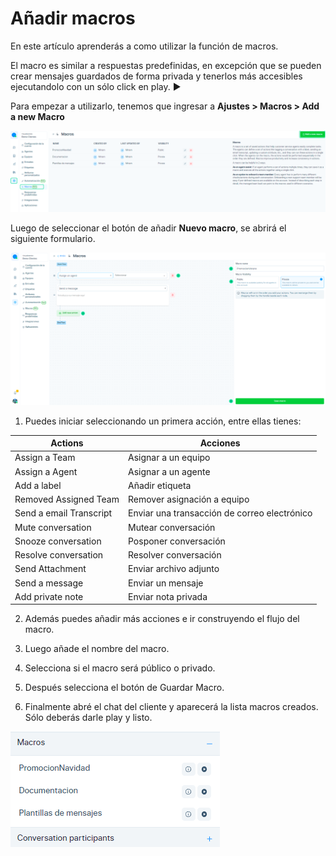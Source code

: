 # Añadir macros

En este artículo aprenderás a como utilizar la función de macros.

El macro es similar a respuestas predefinidas, en excepción que se pueden crear mensajes guardados de forma privada y tenerlos más accesibles ejecutandolo con un sólo click en play. ▶️

Para empezar a utilizarlo, tenemos que ingresar a **Ajustes > Macros > Add a new Macro**

![Alt text](img/macros_01.png)

Luego de seleccionar el botón de añadir **Nuevo macro**, se abrirá el siguiente formulario.

![Alt text](img/macros_02.png)

1.  Puedes iniciar seleccionando un primera acción, entre ellas tienes:

| Actions                 	| Acciones                                     	|
|-------------------------	|----------------------------------------------	|
| Assign a Team           	| Asignar a un equipo                          	|
| Assign a Agent          	| Asignar a un agente                          	|
| Add  a label            	| Añadir etiqueta                              	|
| Removed Assigned  Team  	| Remover asignación a equipo                  	|
| Send a email Transcript 	| Enviar una transacción de correo electrónico 	|
| Mute conversation       	| Mutear conversación                          	|
| Snooze conversation     	| Posponer conversación                        	|
| Resolve conversation    	| Resolver conversación                        	|
| Send Attachment         	| Enviar archivo adjunto                       	|
| Send a message          	| Enviar un mensaje                            	|
| Add private note        	| Enviar nota privada                          	|

2.  Además puedes añadir más acciones e ir construyendo el flujo del macro.

3.  Luego añade el nombre del macro.

4.  Selecciona si el macro será público o privado.

5.  Después selecciona el botón de Guardar Macro.

6.  Finalmente abré el chat del cliente y aparecerá la lista macros creados. Sólo deberás darle play y listo.

![Alt text](img/macros_03.png)